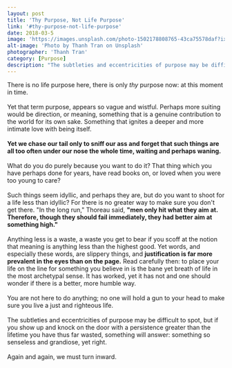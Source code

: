```yaml
---
layout: post
title: 'Thy Purpose, Not Life Purpose'
link: '#thy-purpose-not-life-purpose'
date: 2018-03-5
image: 'https://images.unsplash.com/photo-1502178808765-43ca75578daf?ixlib=rb-0.3.5&ixid=eyJhcHBfaWQiOjEyMDd9&s=470c762246e89888dabe1348327e4f7a&auto=format&fit=crop&w=1950&q=80'
alt-image: 'Photo by Thanh Tran on Unsplash'
photographer: 'Thanh Tran'
category: [Purpose]
description: "The subtleties and eccentricities of purpose may be difficult to spot, but if you knock on the door with a persistence greater than the lifetime you have thus far wasted, something will answer: something so senseless and grandiose yet right."
---
```

There is no life purpose here, there is only _thy_ purpose now: at this moment in time. 
<br>
<br>
Yet that term purpose, appears so vague and wistful. Perhaps more suiting would be direction, or meaning, something that is a genuine contribution to the world for its own sake. Something that ignites a deeper and more intimate love with being itself.
<br>
<br>
__Yet we chase our tail only to sniff our ass and forget that such things are all too often under our nose the whole time, waiting and perhaps waning.__
<br>
<br>
What do you do purely because you want to do it? That thing which you have perhaps done for years, have read books on, or loved when you were too young to care?
<br>
<br>
Such things seem idyllic, and perhaps they are, but do you want to shoot for a life less than idyllic? For there is no greater way to make sure you don't get there. "In the long run," Thoreau said, **"men only hit what they aim at. Therefore, though they should fail immediately, they had better aim at something high."**
<br>
<br>
Anything less is a waste, a waste you get to bear if you scoff at the notion that meaning is anything less than the highest good.
Yet words, and especially these words, are slippery things, and **justification is far more prevalent in the eyes than on the page.**
Read carefully then: to place your life on the line for something you believe in is the bane yet breath of life in the most archetypal sense. It has worked, yet it has not and one should wonder if there is a better, more humble way.
<br>
<br>
You are not here to do anything; no one will hold a gun to your head to make sure you live a just and righteous life.
<br>
<br>
The subtleties and eccentricities of purpose may be difficult to spot, but if you show up and knock on the door with a persistence greater than the lifetime you have thus far wasted, something will answer: something so senseless and grandiose, yet right.
<br>
<br> 
Again and again, we must turn inward. 